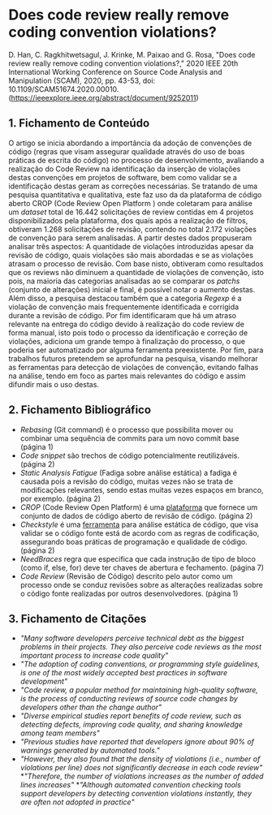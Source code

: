 # Does code review really remove coding convention violations?

D. Han, C. Ragkhitwetsagul, J. Krinke, M. Paixao and G. Rosa, "Does code review really remove coding convention violations?," 2020 IEEE 20th International Working Conference on Source Code Analysis and Manipulation (SCAM), 2020, pp. 43-53, doi: 10.1109/SCAM51674.2020.00010. (https://ieeexplore.ieee.org/abstract/document/9252011)

## 1. Fichamento de Conteúdo

O artigo se inicia abordando a importância da adoção de convenções de código (regras que visam assegurar qualidade através do uso de boas práticas de escrita do código) no processo de desenvolvimento, avaliando a realização do Code Review na identificação da inserção de violações destas convenções em projetos de software, bem como validar se a identificação destas geram as correções necessárias. Se tratando de uma pesquisa quantitativa e qualitativa, este faz uso da da plataforma de código aberto CROP (Code Review Open Platform ) onde coletaram para análise um _dataset_ total de 16.442 solicitações de review contidas em 4 projetos disponibilizados pela plataforma, dos quais após a realização de filtros, obtiveram 1.268 solicitações de revisão, contendo no total 2.172 violações de convenção para serem analisadas. A partir destes dados propuseram analisar três aspectos: A quantidade de violações introduzidas apesar da revisão de código, quais violações são mais abordadas e se as violações atrasam o processo de revisão. Com base nisto, obtiveram como resultados que os reviews não diminuem a quantidade de violações de convenção, isto pois, na maioria das categorias analisadas ao se comparar os _patchs_ (conjunto de alterações) inicial e final, é possível notar o aumento destas. Além disso, a pesquisa destacou também que a categoria _Regexp_ é a violação de convenção mais frequentemente identificada e corrigida durante a revisão de código. Por fim identificaram que há um atraso relevante na entrega do código devido à realização do code review de forma manual, isto pois todo o processo da identificação e correção de violações, adiciona um grande tempo à finalização do processo, o que poderia ser automatizado por alguma ferramenta preexistente. Por fim, para trabalhos futuros pretendem se aprofundar na pesquisa, visando melhorar as ferramentas para detecção de violações de convenção, evitando falhas na análise, tendo em foco as partes mais relevantes do código e assim difundir mais o uso destas.

## 2. Fichamento Bibliográfico 

* _Rebasing_ (Git command) é o processo que possibilita mover ou combinar uma sequência de commits para um novo commit base (página 1)
* _Code snippet_ são trechos de código potencialmente reutilizáveis. (página 2)
* _Static Analysis Fatigue_ (Fadiga sobre análise estática) a fadiga é causada pois a revisão do código, muitas vezes não se trata de modificações relevantes, sendo estas muitas vezes espaços em branco, por exemplo. (página 2)
* _CROP_ (Code Review Open Platform)  é uma [plataforma](https://crop-repo.github.io) que fornece um conjunto de dados de código aberto de revisão de código. (página 2)
* _Checkstyle_ é uma [ferramenta](https://checkstyle.sourceforge.io/)  para análise estática de código, que visa validar se o código fonte está de acordo com as regras de codificação, assegurando boas práticas de programação e qualidade de código. (página 2)
* _NeedBraces_ regra que especifica que cada instrução de tipo de bloco (como if, else, for) deve ter chaves de abertura e fechamento. (página 7)
* _Code Review_ (Revisão de Código) descrito pelo autor como um processo onde se conduz revisões sobre as alterações realizadas sobre o código fonte realizadas por outros desenvolvedores. (página 1)

## 3. Fichamento de Citações 

* _"Many software developers perceive technical debt as the biggest problems in their projects. They also perceive code reviews as the most important process to increase code quality"_
* _"The adoption of coding conventions, or programming style guidelines, is one of the most widely accepted best practices in software development"_
* _"Code review, a popular method for maintaining high-quality software, is the process of conducting reviews of source code changes by developers other than the change author"_
* _"Diverse empirical studies report benefits of code review, such as detecting defects, improving code quality, and sharing knowledge among team members"_
* _"Previous studies have reported that developers ignore about 90% of warnings generated by automated tools."_
* _"However, they also found that the density of violations (i.e., number of violations per line) does not significantly decrease in each code review"_
*_"Therefore, the number of violations increases as the number of added lines increases"_
*_"Although automated convention checking tools support developers by detecting convention violations instantly, they are often not adopted in practice"_


